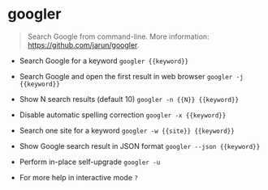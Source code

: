 # googler
> Search Google from command-line.
> More information: <https://github.com/jarun/googler>.

- Search Google for a keyword
`googler {{keyword}}`

- Search Google and open the first result in web browser
`googler -j {{keyword}}`

- Show N search results (default 10)
`googler -n {{N}} {{keyword}}`

- Disable automatic spelling correction
`googler -x {{keyword}}`

- Search one site for a keyword
`googler -w {{site}} {{keyword}}`

- Show Google search result in JSON format
`googler --json {{keyword}}`

- Perform in-place self-upgrade
`googler -u`

- For more help in interactive mode
`?`
